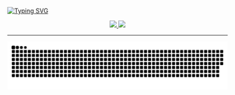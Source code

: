 <!-- Header -->
<a href="https://git.io/typing-svg"><img src="https://readme-typing-svg.demolab.com?font=Brandbe+Sans+Serif+&weight=800&size=35&duration=3000&pause=500&multiline=true&width=650&height=140&lines=%24+whoami;Muhammad+Ibrahim+Shoeb" alt="Typing SVG" /></a>

<!-- Icons -->
<p align="center">
  <a href="https://www.linkedin.com/in/muhamshoeb/">
    <img src="https://img.shields.io/badge/-LinkedIn-0A66C2?style=flat&logo=linkedin&logoColor=white">
  </a>
  <a href="mailto:your-email@gmail.com">
    <img src="https://img.shields.io/badge/-Email-D14836?style=flat&logo=gmail&logoColor=white">
  </a>
</p>

---


<picture>
  <source media="(prefers-color-scheme: dark)" srcset="https://raw.githubusercontent.com/ibrahimify/ibrahimify/output/github-snake-dark.svg" />
  <source media="(prefers-color-scheme: light)" srcset="https://raw.githubusercontent.com/ibrahimify/ibrahimify/output/github-snake.svg" />
  <img alt="github-snake" src="https://raw.githubusercontent.com/ibrahimify/ibrahimify/output/github-snake.svg" />
</picture>
